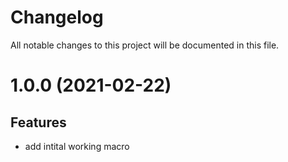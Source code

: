 # Changelog

All notable changes to this project will be documented in this file.

# 1.0.0 (2021-02-22)

## Features

- add intital working macro 
